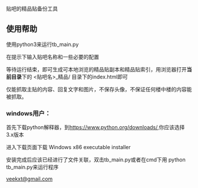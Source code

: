贴吧的精品贴备份工具
## 使用帮助
使用python3来运行tb_main.py

在提示下输入贴吧名称和一些必要的配置

等待运行结束，即可生成可本地浏览的精品贴副本和精品贴索引，用浏览器打开**当前目录**下的 <贴吧名>_精品/ 目录下的index.html即可

仅能抓取主贴的内容、回复文字和图片，不保存头像，不保证任何楼中楼的内容能被抓取。

### windows用户：
首先下载python解释器，到<https://www.python.org/downloads/>,你应该选择3.x版本

进入下载页面下载 Windows x86 executable installer 

安装完成后应该已经进行了文件关联，双击tb_main.py或者在cmd下用 python tb_main.py来运行程序

veekxt@gmail.com
